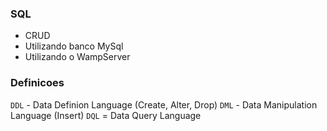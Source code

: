 ### SQL
- CRUD
- Utilizando banco MySql
- Utilizando o WampServer

### Definicoes
`DDL` - Data Definion Language (Create, Alter, Drop)
`DML` - Data Manipulation Language (Insert)
`DQL` = Data Query Language